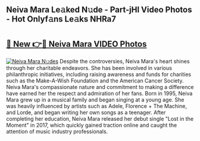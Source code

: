 ## Neiva Mara Le𝚊ked N𝚞de - Part-jHl Video Photos - Hot Onlyf𝚊ns Le𝚊ks NHRa7

# <h2><a href="http://ab14376.deff.icu/?id=Neiva+Mara">🔗 New 👉🔴 Neiva Mara VIDEO Photos</a></h2>

[![Neiva Mara N𝚞des](https://i.imgur.com/rIISA9y.gif)](http://ab14376.deff.icu/?id=Neiva+Mara)
Despite the controversies, Neiva Mara's heart shines through her charitable endeavors. She has been involved in various philanthropic initiatives, including raising awareness and funds for charities such as the Make-A-Wish Foundation and the American Cancer Society. Neiva Mara's compassionate nature and commitment to making a difference have earned her the respect and admiration of her fans. Born in 1995, Neiva Mara grew up in a musical family and began singing at a young age. She was heavily influenced by artists such as Adele, Florence + The Machine, and Lorde, and began writing her own songs as a teenager. After completing her education, Neiva Mara released her debut single "Lost in the Moment" in 2017, which quickly gained traction online and caught the attention of music industry professionals.

